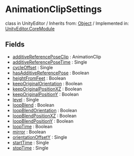 # AnimationClipSettings
class in UnityEditor
 / Inherits from: <a href="https://docs.unity3d.com/6000.0/Documentation/ScriptReference/Object.html" target="_blank">Object</a> / Implemented in: <a href="https://docs.unity3d.com/6000.0/Documentation/ScriptReference/UnityEditor.CoreModule.html" target="_blank">UnityEditor.CoreModule</a>
## Fields
- <a href="https://docs.unity3d.com/6000.0/Documentation/ScriptReference/AnimationClipSettings-additiveReferencePoseClip.html" target="_blank">additiveReferencePoseClip</a> : AnimationClip
- <a href="https://docs.unity3d.com/6000.0/Documentation/ScriptReference/AnimationClipSettings-additiveReferencePoseTime.html" target="_blank">additiveReferencePoseTime</a> : Single
- <a href="https://docs.unity3d.com/6000.0/Documentation/ScriptReference/AnimationClipSettings-cycleOffset.html" target="_blank">cycleOffset</a> : Single
- <a href="https://docs.unity3d.com/6000.0/Documentation/ScriptReference/AnimationClipSettings-hasAdditiveReferencePose.html" target="_blank">hasAdditiveReferencePose</a> : Boolean
- <a href="https://docs.unity3d.com/6000.0/Documentation/ScriptReference/AnimationClipSettings-heightFromFeet.html" target="_blank">heightFromFeet</a> : Boolean
- <a href="https://docs.unity3d.com/6000.0/Documentation/ScriptReference/AnimationClipSettings-keepOriginalOrientation.html" target="_blank">keepOriginalOrientation</a> : Boolean
- <a href="https://docs.unity3d.com/6000.0/Documentation/ScriptReference/AnimationClipSettings-keepOriginalPositionXZ.html" target="_blank">keepOriginalPositionXZ</a> : Boolean
- <a href="https://docs.unity3d.com/6000.0/Documentation/ScriptReference/AnimationClipSettings-keepOriginalPositionY.html" target="_blank">keepOriginalPositionY</a> : Boolean
- <a href="https://docs.unity3d.com/6000.0/Documentation/ScriptReference/AnimationClipSettings-level.html" target="_blank">level</a> : Single
- <a href="https://docs.unity3d.com/6000.0/Documentation/ScriptReference/AnimationClipSettings-loopBlend.html" target="_blank">loopBlend</a> : Boolean
- <a href="https://docs.unity3d.com/6000.0/Documentation/ScriptReference/AnimationClipSettings-loopBlendOrientation.html" target="_blank">loopBlendOrientation</a> : Boolean
- <a href="https://docs.unity3d.com/6000.0/Documentation/ScriptReference/AnimationClipSettings-loopBlendPositionXZ.html" target="_blank">loopBlendPositionXZ</a> : Boolean
- <a href="https://docs.unity3d.com/6000.0/Documentation/ScriptReference/AnimationClipSettings-loopBlendPositionY.html" target="_blank">loopBlendPositionY</a> : Boolean
- <a href="https://docs.unity3d.com/6000.0/Documentation/ScriptReference/AnimationClipSettings-loopTime.html" target="_blank">loopTime</a> : Boolean
- <a href="https://docs.unity3d.com/6000.0/Documentation/ScriptReference/AnimationClipSettings-mirror.html" target="_blank">mirror</a> : Boolean
- <a href="https://docs.unity3d.com/6000.0/Documentation/ScriptReference/AnimationClipSettings-orientationOffsetY.html" target="_blank">orientationOffsetY</a> : Single
- <a href="https://docs.unity3d.com/6000.0/Documentation/ScriptReference/AnimationClipSettings-startTime.html" target="_blank">startTime</a> : Single
- <a href="https://docs.unity3d.com/6000.0/Documentation/ScriptReference/AnimationClipSettings-stopTime.html" target="_blank">stopTime</a> : Single
